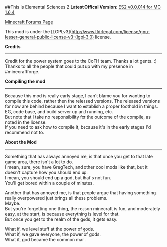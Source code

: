 ##This is Elemental Sciences 2
**Latest Offical Version**: [ES2 v0.0.014 for MC 1.6.4](http://adf.ly/bMTBD)

[Minecraft Forums Page](http://www.minecraftforum.net/topic/2196292-164forgeelemental-sciences-2-wip-new-version00014/)

This mod is under the [LGPLv3](http://www.tldrlegal.com/license/gnu-lesser-general-public-license-v3-(lgpl-3.0) license.

**Credits**  
***
Credit for the power system goes to the CoFH team. Thanks a lot gents. :)
Thanks to all the people that could put up with my presence in #minecraftforge.

**Compiling the mod**  
***
Because this mod is really early stage, I can't blame you for wanting to compile this code, rather then the released versions. The released versions for now are behind because I want to establish a proper foothold in things. EG, code base, and build server up and running, etc.  
But note that I take no responsibility for the outcome of the compile, as noted in the license.  
If you need to ask how to compile it, because it's in the early stages I'd recommend not to.

**About the Mod**
***
Something that has always annoyed me, is that once you get to that late game area, there isn't a lot to do.  
I mean, sure, you have GregTech, and other cool mods like that, but it doesn't capture how you should end up.  
I mean, you should end up a god, but that's not fun.  
You'll get bored within a couple of minutes.

Another that has annoyed me, is that people argue that having something really overpowered just brings all these problems.  
Maybe.  
But you're forgetting one thing, the reason minecraft is fun, and moderately easy, at the start, is because everything is level for that.  
But once you get to the realm of the gods, it gets easy.

What if, we level stuff at the power of gods.  
What if, we gave everyone, the power of gods.  
What if, god became the common man.
